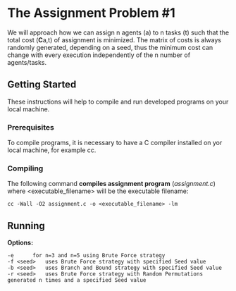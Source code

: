 # The Assignment Problem #1

We will approach how we can assign n agents (a) to n tasks (t) such that the total cost (**C**a,t) of assignment is minimized. The matrix of costs is always randomly generated, depending on a seed, thus the minimum cost can change with every execution independently of the n number of agents/tasks.

##  Getting Started
These instructions will help to compile and run developed programs on your local machine.

### Prerequisites
To compile programs, it is necessary to have a C compiler installed on yor local machine, for example cc. 

### Compiling
The following command **compiles assignment program** (*assignment.c*) where <executable_filename>  will be the executable filename: 

```
cc -Wall -O2 assignment.c -o <executable_filename> -lm
```

## Running

**Options:**
```
-e		for n=3 and n=5 using Brute Force strategy
-f <seed>	uses Brute Force strategy with specified Seed value
-b <seed>	uses Branch and Bound strategy with specified Seed value
-r <seed>	uses Brute Force strategy with Random Permutations generated n times and a specified Seed value
	

```



